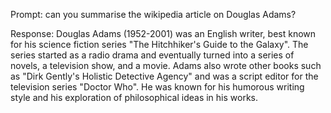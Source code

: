 Prompt: can you summarise the wikipedia article on Douglas Adams?

Response: Douglas Adams (1952-2001) was an English writer, best known for his science fiction series "The Hitchhiker's Guide to the Galaxy". The series started as a radio drama and eventually turned into a series of novels, a television show, and a movie. Adams also wrote other books such as "Dirk Gently's Holistic Detective Agency" and was a script editor for the television series "Doctor Who". He was known for his humorous writing style and his exploration of philosophical ideas in his works.
